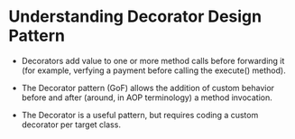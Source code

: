 # Understanding Decorator Design Pattern

- Decorators add value to one or more method calls before forwarding it (for example, verfying a payment before calling the execute() method).

- The Decorator pattern (GoF) allows the addition of custom behavior before and after (around, in AOP terminology) a method invocation.

- The Decorator is a useful pattern, but requires coding a custom decorator per target class.
